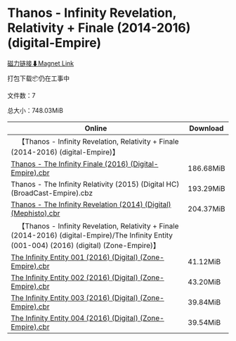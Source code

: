 # Thanos - Infinity Revelation, Relativity + Finale (2014-2016) (digital-Empire)

[磁力链接⬇Magnet Link](magnet:?xt=urn:btih:849756ff72fb9f27adb45e5be4ad80e8c5c617f2&dn=Thanos%20-%20Infinity%20Revelation%2C%20Relativity%20%2B%20Finale%20%282014-2016%29%20%28digital-Empire%29)

打包下载📦仍在工事中

文件数：7

总大小：748.03MiB

Online | Download
--- | ---
&emsp;【Thanos - Infinity Revelation, Relativity + Finale (2014-2016) (digital-Empire)】 | 
[Thanos - The Infinity Finale (2016) (Digital-Empire).cbr](https://github.com/alicewish/markdown/blob/master/comic/Thanos-Infinity-Finale-2016-Digital-Empire-cbr.md) | 186.68MiB
Thanos - The Infinity Relativity (2015) (Digital HC) (BroadCast-Empire).cbz | 193.29MiB
[Thanos - The Infinity Revelation (2014) (Digital) (Mephisto).cbr](https://github.com/alicewish/markdown/blob/master/comic/Thanos-Infinity-Revelation-2014-Digital-Mephisto-cbr.md) | 204.37MiB
&emsp;【Thanos - Infinity Revelation, Relativity + Finale (2014-2016) (digital-Empire)/The Infinity Entity (001-004) (2016) (digital) (Zone-Empire)】 | 
[The Infinity Entity 001 (2016) (Digital) (Zone-Empire).cbr](https://github.com/alicewish/markdown/blob/master/comic/Infinity-Entity-001-2016-Digital-Zone-Empire-cbr.md) | 41.12MiB
[The Infinity Entity 002 (2016) (Digital) (Zone-Empire).cbr](https://github.com/alicewish/markdown/blob/master/comic/Infinity-Entity-002-2016-Digital-Zone-Empire-cbr.md) | 43.20MiB
[The Infinity Entity 003 (2016) (Digital) (Zone-Empire).cbr](https://github.com/alicewish/markdown/blob/master/comic/Infinity-Entity-003-2016-Digital-Zone-Empire-cbr.md) | 39.84MiB
[The Infinity Entity 004 (2016) (Digital) (Zone-Empire).cbr](https://github.com/alicewish/markdown/blob/master/comic/Infinity-Entity-004-2016-Digital-Zone-Empire-cbr.md) | 39.54MiB